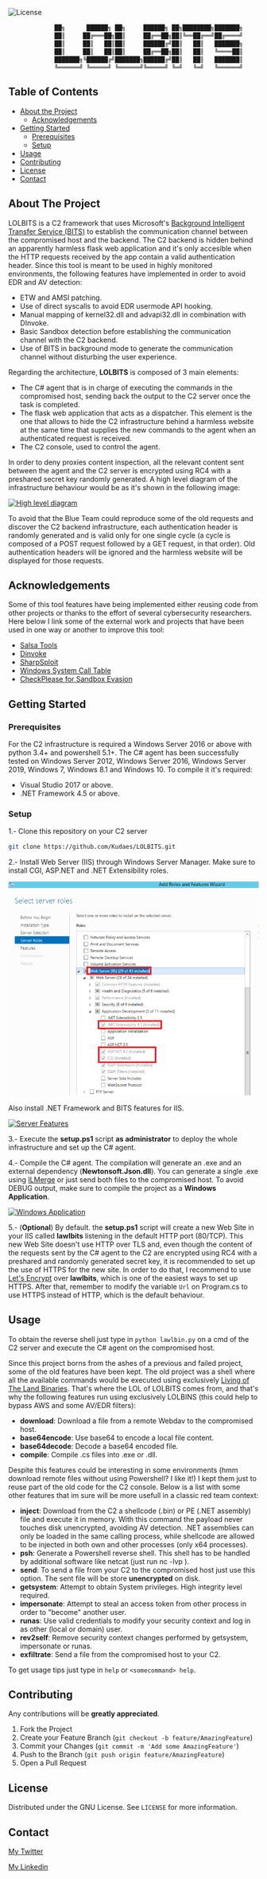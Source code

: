 ![License](https://img.shields.io/badge/license-GNU-green.svg?style=flat-square)

```
			 ██╗      ██████╗ ██╗     ██████╗ ██╗████████╗███████╗
			 ██║     ██╔═══██╗██║     ██╔══██╗██║╚══██╔══╝██╔════╝
			 ██║     ██║   ██║██║     ██████╔╝██║   ██║   ███████╗
			 ██║     ██║   ██║██║     ██╔══██╗██║   ██║   ╚════██║
			 ███████╗╚██████╔╝███████╗██████╔╝██║   ██║   ███████║
			 ╚══════╝ ╚═════╝ ╚══════╝╚═════╝ ╚═╝   ╚═╝   ╚══════╝
```


<!-- TABLE OF CONTENTS -->
## Table of Contents

* [About the Project](#about-the-project)
  * [Acknowledgements](#acknowledgements)
* [Getting Started](#getting-started)
  * [Prerequisites](#prerequisites)
  * [Setup](#setup)
* [Usage](#usage)
* [Contributing](#contributing)
* [License](#license)
* [Contact](#contact)



<!-- ABOUT THE PROJECT -->
## About The Project

LOLBITS is a C2 framework that uses Microsoft's [Background Intelligent Transfer Service (BITS)](https://docs.microsoft.com/en-us/windows/win32/bits/background-intelligent-transfer-service-portal) to establish the communication channel between the compromised host and the backend. The C2 backend is hidden behind an apparently harmless flask web application and it's only accesible when the HTTP requests received by the app contain a valid authentication header. Since this tool is meant to be used in highly monitored environments, the following features have implemented in order to avoid EDR and AV detection:

* ETW and AMSI patching.
* Use of direct syscalls to avoid EDR usermode API hooking.
* Manual mapping of kernel32.dll and advapi32.dll in combination with DInvoke.
* Basic Sandbox detection before establishing the communication channel with the C2 backend.
* Use of BITS in background mode to generate the communication channel without disturbing the user experience.

Regarding the architecture, **LOLBITS** is composed of 3 main elements: 

* The C# agent that is in charge of executing the commands in the compromised host, sending back the output to the C2 server once the task is completed.
* The flask web application that acts as a dispatcher. This element is the one that allows to hide the C2 infrastructure behind a harmless website at the same time that supplies the new commands to the agent when an authenticated request is received. 
* The C2 console, used to control the agent.

In order to deny proxies content inspection, all the relevant content sent between the agent and the C2 server is encrypted using RC4 with a preshared secret key randomly generated. A high level diagram of the infrastructure behaviour would be as it's shown in the following image:

[![High level diagram][high-level-diagram]]()

To avoid that the Blue Team could reproduce some of the old requests and discover the C2 backend infrastructure, each authentication header is randomly generated and is valid only for one single cycle (a cycle is composed of a POST request followed by a GET request, in that order). Old authentication headers will be ignored and the harmless website will be displayed for those requests.

## Acknowledgements
Some of this tool features have being implemented either reusing code from other projects or thanks to the effort of several cybersecurity researchers. Here below I link some of the external work and projects that have been used in one way or another to improve this tool:

* [Salsa Tools](https://github.com/Hackplayers/Salsa-tools)
* [Dinvoke](https://thewover.github.io/Dynamic-Invoke/)
* [SharpSploit](https://github.com/cobbr/SharpSploit)
* [Windows System Call Table](https://j00ru.vexillium.org/syscalls/nt/64/)
* [CheckPlease for Sandbox Evasion](https://github.com/Arvanaghi/CheckPlease)

## Getting Started
### Prerequisites

For the C2 infrastructure is required a Windows Server 2016 or above with python 3.4+ and powershell 5.1+.
The C# agent has been successfully tested on Windows Server 2012, Windows Server 2016, Windows Server 2019, Windows 7, Windows 8.1 and Windows 10. To compile it it's required:
* Visual Studio 2017 or above.
* .NET Framework 4.5 or above.

### Setup

1.- Clone this repository on your C2 server
 ```sh
git clone https://github.com/Kudaes/LOLBITS.git
```
2.- Install Web Server (IIS) through Windows Server Manager. Make sure to install CGI, ASP.NET and .NET Extensibility roles.

[![Server Roles][server-roles]]()

Also install .NET Framework and BITS features for IIS.

[![Server Features][server-features]]()

3.- Execute the **setup.ps1** script **as administrator** to deploy the whole infrastructure and set up the C# agent.

4.- Compile the C# agent. The compilation will generate an .exe and an external dependency (**Newtonsoft.Json.dll**). You can generate a single .exe using
[ILMerge](https://github.com/dotnet/ILMerge) or just send both files to the compromised host. To avoid DEBUG output, make sure to compile the project as a **Windows Application**.

[![Windows Application][windows-app]]()

5.- (**Optional**) By default. the **setup.ps1** script will create a new Web Site in your IIS called **lawlbits** listening in the default HTTP port (80/TCP). This new Web Site doesn't use HTTP over TLS and, even though the content of the requests sent by the C# agent to the C2 are encrypted using RC4 with a preshared and randomly generated secret key, it is recommended to set up the use of HTTPS for the new site. In order to do that, I recommend to use [Let's Encrypt](https://weblog.west-wind.com/posts/2016/feb/22/using-lets-encrypt-with-iis-on-windows#the-easy-way-letsencrypt-win-simple) over **lawlbits**, which is one of the easiest ways to set up HTTPS. After that, remember to modify the variable `Url` on Program.cs to use HTTPS instead of HTTP, which is the default behaviour.

## Usage

To obtain the reverse shell just type in `python lawlbin.py` on a cmd of the C2 server and execute the C# agent on the compromised host. 

Since this project borns from the ashes of a previous and failed project, some of the old features have been kept. The old project was a shell where all the available commands would be
executed using exclusively [Living of The Land Binaries](https://github.com/LOLBAS-Project/LOLBAS). That's where the LOL of LOLBITS comes from, and that's why the following features run using exclusively LOLBINS (this could help to bypass AWS and some AV/EDR filters):

* **download**: Download a file from a remote Webdav to the compromised host.
* **base64encode**: Use base64 to encode a local file content.
* **base64decode**: Decode a base64 encoded file.
* **compile**: Compile .cs files into .exe or .dll.

Despite this features could be interesting in some environments (hmm download remote files without using Powershell? I like it!) I kept them just to reuse part of the old code for the
C2 console. Below is a list with some other features that im sure will be more usefull in a classic red team context:

* **inject**: Download from the C2 a shellcode (.bin) or PE (.NET assembly) file and execute it in memory. With this command the payload never touches disk unencrypted, avoiding AV detection. .NET assemblies can only be loaded in the same calling process, while shellcode are allowed to be injected in both own and other processes (only x64 processes).
* **psh**: Generate a Powershell reverse shell. This shell has to be handled by additional software like netcat (just run nc -lvp <port>).
* **send**: To send a file from your C2 to the compromised host just use this option. The sent file will be store **unencrypted** on disk.
* **getsystem**: Attempt to obtain System privileges. High integrity level required.
* **impersonate**: Attempt to steal an access token from other process in order to "become" another user.
* **runas**: Use valid credentials to modify your security context and log in as other (local or domain) user.
* **rev2self**: Remove security context changes performed by getsystem, impersonate or runas.
* **exfiltrate**: Send a file from the compromised host to your C2.

To get usage tips just type in `help` or `<somecommand> help`.

## Contributing

Any contributions will be **greatly appreciated**.

1. Fork the Project
2. Create your Feature Branch (`git checkout -b feature/AmazingFeature`)
3. Commit your Changes (`git commit -m 'Add some AmazingFeature'`)
4. Push to the Branch (`git push origin feature/AmazingFeature`)
5. Open a Pull Request


## License

Distributed under the GNU License. See `LICENSE` for more information.


## Contact

[My Twitter](https://twitter.com/Kurosh2907) 

[My Linkedin](https://www.linkedin.com/in/kuroshda/)



<!-- MARKDOWN LINKS & IMAGES -->
<!-- https://www.markdownguide.org/basic-syntax/#reference-style-links -->
[high-level-diagram]: images/diagram.png
[server-roles]: images/iisroles.png
[server-features]: images/iisfeatures.png
[bits-uploads]: images/bitsuploads.png
[fast-cgi]: images/fastcgi.png
[windows-app]: images/windowsapp.png
